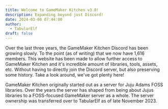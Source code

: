 ```yaml
---
title: Welcome to GameMaker Kitchen v3.0!
description: Expanding beyond just Discord!
date: 2024-03-08 07:44:00
author: 
  - TabularElf
draft: false
---
```

Over the last three years, the GameMaker Kitchen Discord has been growing slowly. To the point (as of writing) that we now have 1,616 members. This website has been made to allow further access to GameMaker Kitchen and it's incredible amount of libraries, tools, assets, etc. Without having to directly join the Discord server, but also preserving some history. Take a look around, we've got plenty here!

GameMaker Kitchen originally started out as a server for Juju Adams FOSS libraries. Over the years the server has shaped from being about Jujus libraries to a FOSS-focused GameMaker server as a whole. The server ownership was transferred over to TabularElf as of late November 2023. 